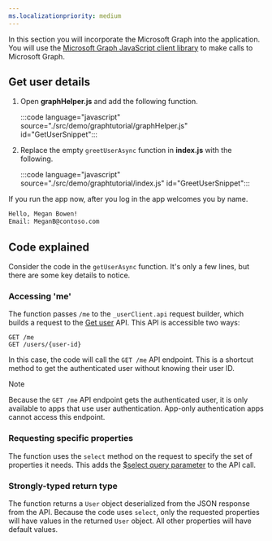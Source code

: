 ```yaml
---
ms.localizationpriority: medium
---
```


<!-- markdownlint-disable MD041 -->

In this section you will incorporate the Microsoft Graph into the application. You will use the [Microsoft Graph JavaScript client library](https://www.npmjs.com/package/@microsoft/microsoft-graph-client) to make calls to Microsoft Graph.

## Get user details

1. Open **graphHelper.js** and add the following function.

    :::code language="javascript" source="./src/demo/graphtutorial/graphHelper.js" id="GetUserSnippet":::

1. Replace the empty `greetUserAsync` function in **index.js** with the following.

    :::code language="javascript" source="./src/demo/graphtutorial/index.js" id="GreetUserSnippet":::

If you run the app now, after you log in the app welcomes you by name.

```bash
Hello, Megan Bowen!
Email: MeganB@contoso.com
```

## Code explained

Consider the code in the `getUserAsync` function. It's only a few lines, but there are some key details to notice.

### Accessing 'me'

The function passes `/me` to the `_userClient.api` request builder, which builds a request to the [Get user](/graph/api/user-get) API. This API is accessible two ways:

```http
GET /me
GET /users/{user-id}
```

In this case, the code will call the `GET /me` API endpoint. This is a shortcut method to get the authenticated user without knowing their user ID.

> [!NOTE]
> Because the `GET /me` API endpoint gets the authenticated user, it is only available to apps that use user authentication. App-only authentication apps cannot access this endpoint.

### Requesting specific properties

The function uses the `select` method on the request to specify the set of properties it needs. This adds the [$select query parameter](/graph/query-parameters#select-parameter) to the API call.

### Strongly-typed return type

The function returns a `User` object deserialized from the JSON response from the API. Because the code uses `select`, only the requested properties will have values in the returned `User` object. All other properties will have default values.
